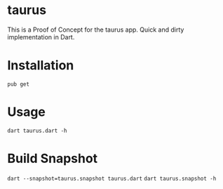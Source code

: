 # taurus
This is a Proof of Concept for the taurus app. Quick and dirty implementation in Dart.

# Installation
`pub get`

# Usage
`dart taurus.dart -h`

# Build Snapshot
`dart --snapshot=taurus.snapshot taurus.dart`
`dart taurus.snapshot -h`
